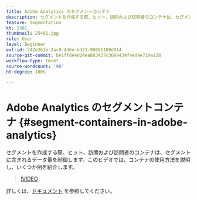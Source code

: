 ```yaml
---
title: Adobe Analytics のセグメントコンテナ
description: セグメントを作成する際、ヒット、訪問および訪問者のコンテナは、セグメントに含まれるデータ量を制御します。このビデオでは、コンテナの使用方法を説明し、いくつか例を紹介します。
feature: Segmentation
kt: 2301
thumbnail: 25401.jpg
role: User
level: Beginner
exl-id: 742e263e-2ac0-4d6e-b321-90691189d914
source-git-commit: be1ffd44024ea883427c3099434f4ed4e719a128
workflow-type: tm+mt
source-wordcount: '90'
ht-degree: 100%

---
```


# Adobe Analytics のセグメントコンテナ {#segment-containers-in-adobe-analytics}

セグメントを作成する際、ヒット、訪問および訪問者のコンテナは、セグメントに含まれるデータ量を制御します。このビデオでは、コンテナの使用方法を説明し、いくつか例を紹介します。

>[!VIDEO](https://video.tv.adobe.com/v/25401/?quality=12)

詳しくは、[ドキュメント](https://experienceleague.adobe.com/docs/analytics/components/segmentation/seg-overview.html?lang=ja) を参照してください。
